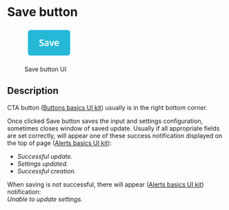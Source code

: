 # Save button

<figure><img src="../../../.gitbook/assets/image (1) (4) (2).png" alt="Save Button UI"><figcaption><p>Save button UI</p></figcaption></figure>

## Description

CTA button ([Buttons basics UI kit](https://build.prestashop.com/prestashop-ui-kit/?path=/story/buttons--basics)) usually is in the right bottom corner.&#x20;

Once clicked Save button saves the input and settings configuration, sometimes closes window of saved update. Usually if all appropriate fields are set correctly, will appear one of these success notification displayed on the top of page ([Alerts basics UI kit](https://build.prestashop.com/prestashop-ui-kit/?path=/story/alerts--basics)):&#x20;

* _Successful update._
* _Settings updated._
* _Successful creation._

When saving is not successful, there will appear ([Alerts basics UI kit](https://build.prestashop.com/prestashop-ui-kit/?path=/story/alerts--basics)) notification:\
_Unable to update settings._
